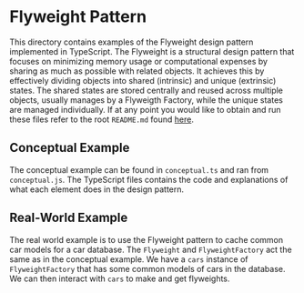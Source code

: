 # Flyweight Pattern
This directory contains examples of the Flyweight design pattern implemented in TypeScript. The Flyweight is a structural design pattern that focuses on minimizing memory usage or computational expenses by sharing as much as possible with related objects. It achieves this by effectively dividing objects into shared (intrinsic) and unique (extrinsic) states. The shared states are stored centrally and reused across multiple objects, usually manages by a Flyweigth Factory, while the unique states are managed individually. If at any point you would like to obtain and run these files refer to the root `README.md` found [here](../../).

## Conceptual Example
The conceptual example can be found in `conceptual.ts` and ran from `conceptual.js`. The TypeScript files contains the code and explanations of what each element does in the design pattern.

## Real-World Example
The real world example is to use the Flyweight pattern to cache common car models for a car database. The `Flyweight` and `FlyweightFactory` act the same as in the conceptual example. We have a `cars` instance of `FlyweightFactory` that has some common models of cars in the database. We can then interact with `cars` to make and get flyweights.